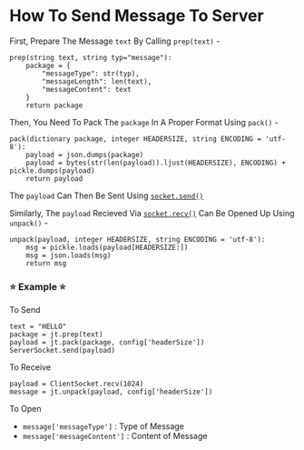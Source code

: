# How To Send Message To Server

First, Prepare The Message `text` By Calling `prep(text)` -
```
prep(string text, string typ="message"):
    package = {
        "messageType": str(typ),
    	"messageLength": len(text),
    	"messageContent": text
    }
    return package
```
Then, You Need To Pack The `package` In A Proper Format Using `pack()` -
```
pack(dictionary package, integer HEADERSIZE, string ENCODING = 'utf-8'):
    payload = json.dumps(package)
    payload = bytes(str(len(payload)).ljust(HEADERSIZE), ENCODING) + pickle.dumps(payload)
    return payload
```
The `payload` Can Then Be Sent Using [`socket.send()`](https://docs.python.org/3/library/socket.html#socket.socket.send)

Similarly, The `payload` Recieved Via [`socket.recv()`](https://docs.python.org/3/library/socket.html#socket.socket.recv) Can Be Opened Up Using `unpack()` -
```
unpack(payload, integer HEADERSIZE, string ENCODING = 'utf-8'):
    msg = pickle.loads(payload[HEADERSIZE:])
    msg = json.loads(msg)
    return msg
```

### :star: Example :star:

To Send
```
text = "HELLO"
package = jt.prep(text)
payload = jt.pack(package, config['headerSize'])
ServerSocket.send(payload)
```
To Receive
```
payload = ClientSocket.recv(1024)
message = jt.unpack(payload, config['headerSize'])
```
To Open

- `message['messageType']` : Type of Message
- `message['messageContent']` : Content of Message

